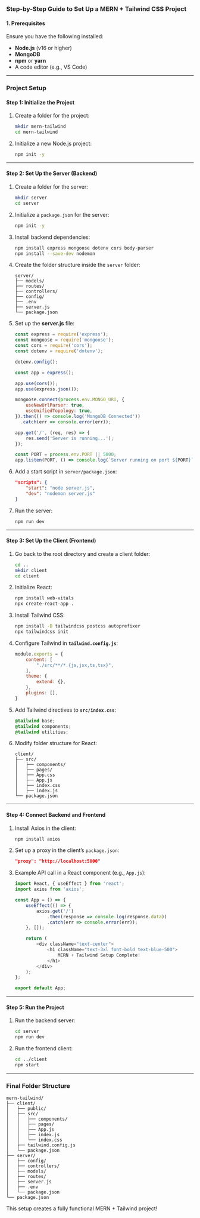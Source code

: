 ### Step-by-Step Guide to Set Up a MERN + Tailwind CSS Project

#### 1. **Prerequisites**
Ensure you have the following installed:
- **Node.js** (v16 or higher)
- **MongoDB**
- **npm** or **yarn**
- A code editor (e.g., VS Code)

---

### Project Setup

#### Step 1: **Initialize the Project**
1. Create a folder for the project:
   ```bash
   mkdir mern-tailwind
   cd mern-tailwind
   ```
2. Initialize a new Node.js project:
   ```bash
   npm init -y
   ```

---

#### Step 2: **Set Up the Server (Backend)**

1. Create a folder for the server:
   ```bash
   mkdir server
   cd server
   ```
2. Initialize a `package.json` for the server:
   ```bash
   npm init -y
   ```
3. Install backend dependencies:
   ```bash
   npm install express mongoose dotenv cors body-parser
   npm install --save-dev nodemon
   ```
4. Create the folder structure inside the `server` folder:
   ```
   server/
   ├── models/
   ├── routes/
   ├── controllers/
   ├── config/
   ├── .env
   ├── server.js
   └── package.json
   ```

5. Set up the **server.js** file:
   ```javascript
   const express = require('express');
   const mongoose = require('mongoose');
   const cors = require('cors');
   const dotenv = require('dotenv');

   dotenv.config();

   const app = express();

   app.use(cors());
   app.use(express.json());

   mongoose.connect(process.env.MONGO_URI, {
       useNewUrlParser: true,
       useUnifiedTopology: true,
   }).then(() => console.log('MongoDB Connected'))
     .catch(err => console.error(err));

   app.get('/', (req, res) => {
       res.send('Server is running...');
   });

   const PORT = process.env.PORT || 5000;
   app.listen(PORT, () => console.log(`Server running on port ${PORT}`));
   ```

6. Add a start script in `server/package.json`:
   ```json
   "scripts": {
       "start": "node server.js",
       "dev": "nodemon server.js"
   }
   ```

7. Run the server:
   ```bash
   npm run dev
   ```

---

#### Step 3: **Set Up the Client (Frontend)**

1. Go back to the root directory and create a client folder:
   ```bash
   cd ..
   mkdir client
   cd client
   ```
2. Initialize React:
   ```bash
   npm install web-vitals
   npx create-react-app .
   ```
3. Install Tailwind CSS:
   ```bash
   npm install -D tailwindcss postcss autoprefixer
   npx tailwindcss init
   ```

4. Configure Tailwind in **`tailwind.config.js`**:
   ```javascript
   module.exports = {
       content: [
           "./src/**/*.{js,jsx,ts,tsx}",
       ],
       theme: {
           extend: {},
       },
       plugins: [],
   }
   ```

5. Add Tailwind directives to **`src/index.css`**:
   ```css
   @tailwind base;
   @tailwind components;
   @tailwind utilities;
   ```

6. Modify folder structure for React:
   ```
   client/
   ├── src/
   │   ├── components/
   │   ├── pages/
   │   ├── App.css
   │   ├── App.js
   │   ├── index.css
   │   ├── index.js
   └── package.json
   ```

---

#### Step 4: **Connect Backend and Frontend**

1. Install Axios in the client:
   ```bash
   npm install axios
   ```
2. Set up a proxy in the client’s `package.json`:
   ```json
   "proxy": "http://localhost:5000"
   ```
3. Example API call in a React component (e.g., `App.js`):
   ```javascript
   import React, { useEffect } from 'react';
   import axios from 'axios';

   const App = () => {
       useEffect(() => {
           axios.get('/')
               .then(response => console.log(response.data))
               .catch(err => console.error(err));
       }, []);

       return (
           <div className="text-center">
               <h1 className="text-3xl font-bold text-blue-500">
                   MERN + Tailwind Setup Complete!
               </h1>
           </div>
       );
   };

   export default App;
   ```

---

#### Step 5: **Run the Project**

1. Run the backend server:
   ```bash
   cd server
   npm run dev
   ```
2. Run the frontend client:
   ```bash
   cd ../client
   npm start
   ```

---

### Final Folder Structure
```
mern-tailwind/
├── client/
│   ├── public/
│   ├── src/
│   │   ├── components/
│   │   ├── pages/
│   │   ├── App.js
│   │   ├── index.js
│   │   └── index.css
│   ├── tailwind.config.js
│   └── package.json
├── server/
│   ├── config/
│   ├── controllers/
│   ├── models/
│   ├── routes/
│   ├── server.js
│   ├── .env
│   └── package.json
└── package.json
```

This setup creates a fully functional MERN + Tailwind project!
